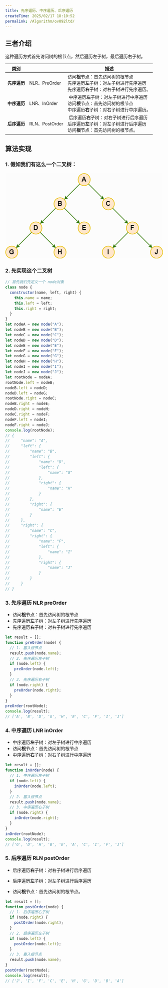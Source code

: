 ```yaml
---
title: 先序遍历、中序遍历、后序遍历
createTime: 2025/02/17 18:10:52
permalink: /Algorithm/ov092ltd/
---
```


## 三者介绍

这种遍历方式首先访问树的根节点，然后遍历左子树，最后遍历右子树。‌

| 类别         |                | 描述                                                                                                                             |
| ------------ | -------------- | -------------------------------------------------------------------------------------------------------------------------------- |
| **先序遍历** | NLR、PreOrder  | 访问**根**节点：首先访问树的根节点<br/>先序遍历**左**子树：对左子树进行先序遍历<br/>先序遍历**右**子树：对右子树进行先序遍历。   |
| **中序遍历** | LNR、InOrder   | ‌ 中序遍历**左**子树：对左子树进行中序遍历<br/>访问**根**节点：首先访问树的根节点<br/>中序遍历**右**子树：对右子树进行中序遍历。 |
| **后序遍历** | RLN、PostOrder | ‌ 后序遍历**右**子树：对右子树进行后序遍历<br/>后序遍历**左**子树：对左子树进行后序遍历<br/>访问**根**节点：首先访问树的根节点。 |

## 算法实现

### 1. 假如我们有这么一个二叉树：

![图](./asset/3.1.png)

### 2. 先实现这个二叉树

```js
// 首先我们先定义一个 node对象
class node {
  constructor(name, left, right) {
    this.name = name;
    this.left = left;
    this.right = right;
  }
}
let nodeA = new node("A");
let nodeB = new node("B");
let nodeC = new node("C");
let nodeD = new node("D");
let nodeE = new node("E");
let nodeF = new node("F");
let nodeG = new node("G");
let nodeH = new node("H");
let nodeI = new node("I");
let nodeJ = new node("J");
let rootNode = nodeA;
rootNode.left = nodeB;
nodeB.left = nodeD;
nodeD.left = nodeG;
rootNode.right = nodeC;
nodeB.right = nodeE;
nodeD.right = nodeH;
nodeC.right = nodeF;
nodeF.left = nodeI;
nodeF.right = nodeJ;
console.log(rootNode);
// {
//     "name": "A",
//     "left": {
//         "name": "B",
//         "left": {
//             "name": "D",
//             "left": {
//                 "name": "G"
//             },
//             "right": {
//                 "name": "H"
//             }
//         },
//         "right": {
//             "name": "E"
//         }
//     },
//     "right": {
//         "name": "C",
//         "right": {
//             "name": "F",
//             "left": {
//                 "name": "I"
//             },
//             "right": {
//                 "name": "J"
//             }
//         }
//     }
// }
```

### 3. 先序遍历 NLR preOrder

- 访问**根**节点：首先访问树的根节点
- 先序遍历**左**子树：对左子树进行先序遍历
- 先序遍历**右**子树：对右子树进行先序遍历

```js
let result = [];
function preOrder(node) {
  // 1. 塞入根节点
  result.push(node.name);
  // 2. 先序遍历左子树
  if (node.left) {
    preOrder(node.left);
  }
  // 3. 先序遍历右子树
  if (node.right) {
    preOrder(node.right);
  }
}
preOrder(rootNode);
console.log(result);
// ['A', 'B', 'D', 'G', 'H', 'E', 'C', 'F', 'I', 'J']
```

### 4. 中序遍历 LNR inOrder

- 中序遍历**左**子树：对左子树进行中序遍历
- 访问**根**节点：首先访问树的根节点
- 中序遍历**右**子树：对右子树进行中序遍历

```js
let result = [];
function inOrder(node) {
  // 1. 中序遍历左子树
  if (node.left) {
    inOrder(node.left);
  }
  // 2. 塞入根节点
  result.push(node.name);
  // 3. 中序遍历右子树
  if (node.right) {
    inOrder(node.right);
  }
}
inOrder(rootNode);
console.log(result);
// ['G', 'D', 'H', 'B', 'E', 'A', 'C', 'I', 'F', 'J']
```

### 5. 后序遍历 RLN postOrder

- 后序遍历**右**子树：对右子树进行后序遍历

- 后序遍历**左**子树：对左子树进行后序遍历

- 访问**根**节点：首先访问树的根节点。

```js
let result = [];
function postOrder(node) {
  // 1. 后序遍历右子树
  if (node.right) {
    postOrder(node.right);
  }
  // 2. 后序遍历左子树
  if (node.left) {
    postOrder(node.left);
  }
  // 3. 塞入根节点
  result.push(node.name);
}
postOrder(rootNode);
console.log(result);
// ['J', 'I', 'F', 'C', 'E', 'H', 'G', 'D', 'B', 'A']
```
